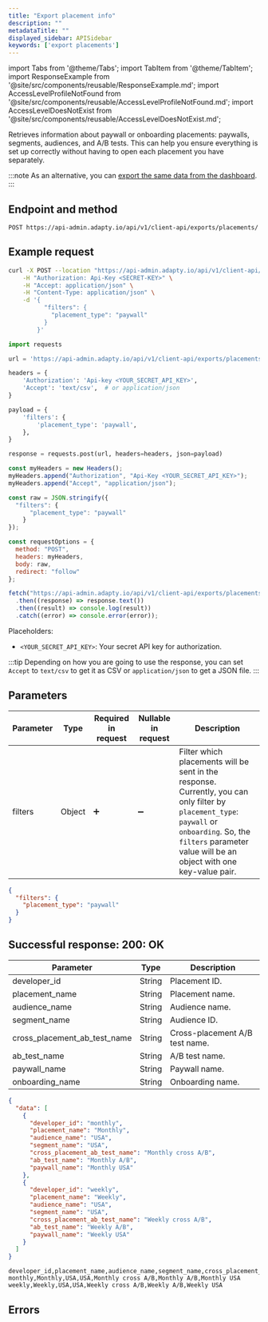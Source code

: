```yaml
---
title: "Export placement info"
description: ""
metadataTitle: ""
displayed_sidebar: APISidebar
keywords: ['export placements']
---
```


import Tabs from '@theme/Tabs';
import TabItem from '@theme/TabItem';
import ResponseExample from '@site/src/components/reusable/ResponseExample.md';
import AccessLevelProfileNotFound from '@site/src/components/reusable/AccessLevelProfileNotFound.md';
import AccessLevelDoesNotExist from '@site/src/components/reusable/AccessLevelDoesNotExist.md';

Retrieves information about paywall or onboarding placements: paywalls, segments, audiences, and A/B tests. This can help you ensure everything is set up correctly without having to open each placement you have separately.

:::note
As an alternative, you can [export the same data from the dashboard](export-placements.md).
:::

## Endpoint and method

```
POST https://api-admin.adapty.io/api/v1/client-api/exports/placements/
```

## Example request

<Tabs groupId="api-lang" queryString>
<TabItem value="curl" label="cURL" default> 

```bash showLineNumbers
curl -X POST --location "https://api-admin.adapty.io/api/v1/client-api/exports/placements/" \
    -H "Authorization: Api-Key <SECRET-KEY>" \
    -H "Accept: application/json" \
    -H "Content-Type: application/json" \
    -d '{
          "filters": {
            "placement_type": "paywall"
          }
        }'
```

</TabItem> 

<TabItem value="python" label="Python" default> 

```python showLineNumbers
import requests

url = 'https://api-admin.adapty.io/api/v1/client-api/exports/placements/'

headers = {
    'Authorization': 'Api-key <YOUR_SECRET_API_KEY>',
    'Accept': 'text/csv',  # or application/json
}

payload = {
    'filters': {
        'placement_type': 'paywall',
    },
}

response = requests.post(url, headers=headers, json=payload)
```

</TabItem>

<TabItem value="js" label="JavaScript" default> 

```javascript showLineNumbers
const myHeaders = new Headers();
myHeaders.append("Authorization", "Api-Key <YOUR_SECRET_API_KEY>");
myHeaders.append("Accept", "application/json");

const raw = JSON.stringify({
  "filters": {
      "placement_type": "paywall"
    }
});

const requestOptions = {
  method: "POST",
  headers: myHeaders,
  body: raw,
  redirect: "follow"
};

fetch("https://api-admin.adapty.io/api/v1/client-api/exports/placements/", requestOptions)
  .then((response) => response.text())
  .then((result) => console.log(result))
  .catch((error) => console.error(error));
```

</TabItem> 


</Tabs>

Placeholders:

- `<YOUR_SECRET_API_KEY>`: Your secret API key for authorization.

:::tip
Depending on how you are going to use the response, you can set `Accept` to `text/csv` to get it as CSV or `application/json` to get a JSON file.
:::

## Parameters


| Parameter | Type   | Required in request | Nullable in request | Description                                                                                                                                                                                                              |
|-----------|--------|---------------------|---------------------|--------------------------------------------------------------------------------------------------------------------------------------------------------------------------------------------------------------------------|
| filters   | Object | :heavy_plus_sign:   | :heavy_minus_sign:  | Filter which placements will be sent in the response.  <br/> Currently, you can only filter by `placement_type`: `paywall` or `onboarding`. So, the `filters` parameter value will be an object with one key-value pair. |

```json showLineNumbers
{
  "filters": {
    "placement_type": "paywall"
  }
}
```

## Successful response: 200: OK

| Parameter                    | Type   | Description                    |
|------------------------------|--------|--------------------------------|
| developer_id                 | String | Placement ID.                  |
| placement_name               | String | Placement name.                |
| audience_name                | String | Audience name.                 |
| segment_name                 | String | Audience ID.                   |
| cross_placement_ab_test_name | String | Cross-placement A/B test name. |
| ab_test_name                 | String | A/B test name.                 |
| paywall_name                 | String | Paywall name.                  |
| onboarding_name              | String | Onboarding name.               |

<Tabs>
<TabItem value="json" label="JSON" default> 

```json
{
  "data": [
    {
      "developer_id": "monthly",
      "placement_name": "Monthly",
      "audience_name": "USA",
      "segment_name": "USA",
      "cross_placement_ab_test_name": "Monthly cross A/B",
      "ab_test_name": "Monthly A/B",
      "paywall_name": "Monthly USA"
    },
    {
      "developer_id": "weekly",
      "placement_name": "Weekly",
      "audience_name": "USA",
      "segment_name": "USA",
      "cross_placement_ab_test_name": "Weekly cross A/B",
      "ab_test_name": "Weekly A/B",
      "paywall_name": "Weekly USA"
    }
  ]
}
```
</TabItem>

<TabItem value="csv" label="CSV" default> 

```csv
developer_id,placement_name,audience_name,segment_name,cross_placement_ab_test_name,ab_test_name,paywall_name
monthly,Monthly,USA,USA,Monthly cross A/B,Monthly A/B,Monthly USA
weekly,Weekly,USA,USA,Weekly cross A/B,Weekly A/B,Weekly USA
```
</TabItem>

</Tabs>

## Errors

